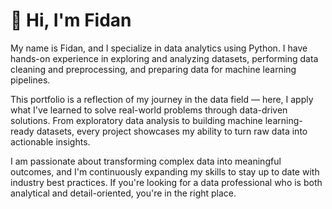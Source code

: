 # 👋 Hi, I'm Fidan
My name is Fidan, and I specialize in data analytics using Python. I have hands-on experience in exploring and analyzing datasets, performing data cleaning and preprocessing, and preparing data for machine learning pipelines.

This portfolio is a reflection of my journey in the data field — here, I apply what I've learned to solve real-world problems through data-driven solutions. From exploratory data analysis to building machine learning-ready datasets, every project showcases my ability to turn raw data into actionable insights.

I am passionate about transforming complex data into meaningful outcomes, and I'm continuously expanding my skills to stay up to date with industry best practices. If you're looking for a data professional who is both analytical and detail-oriented, you're in the right place.
